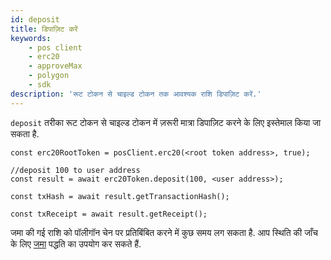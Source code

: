 ```yaml
---
id: deposit
title: डिपाज़िट करें
keywords:
    - pos client
    - erc20
    - approveMax
    - polygon
    - sdk
description: 'रूट टोकन से चाइल्ड टोकन तक आवश्यक राशि डिपाज़िट करें.'
---
```


`deposit` तरीका रूट टोकन से चाइल्ड टोकन में ज़रूरी मात्रा डिपाज़िट करने के लिए इस्तेमाल किया जा सकता है.

```
const erc20RootToken = posClient.erc20(<root token address>, true);

//deposit 100 to user address
const result = await erc20Token.deposit(100, <user address>);

const txHash = await result.getTransactionHash();

const txReceipt = await result.getReceipt();

```

जमा की गई राशि को पॉलीगॉन चेन पर प्रतिबिंबित करने में कुछ समय लग सकता है. आप स्थिति की जाँच के लिए [जमा](/docs/develop/ethereum-polygon/matic-js/pos/is-deposited) पद्धति का उपयोग कर सकते हैं.
